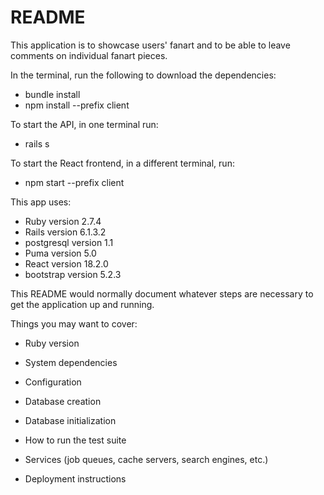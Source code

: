 # README

This application is to showcase users' fanart and to be able to leave comments on individual fanart pieces.


In the terminal, run the following to download the dependencies:
* bundle install
* npm install --prefix client

To start the API, in one terminal run:
* rails s

To start the React frontend, in a different terminal, run:
* npm start --prefix client

This app uses:
* Ruby version 2.7.4
* Rails version 6.1.3.2
* postgresql version 1.1
* Puma version 5.0
* React version 18.2.0
* bootstrap version 5.2.3


This README would normally document whatever steps are necessary to get the
application up and running.

Things you may want to cover:

* Ruby version

* System dependencies

* Configuration

* Database creation

* Database initialization

* How to run the test suite

* Services (job queues, cache servers, search engines, etc.)

* Deployment instructions